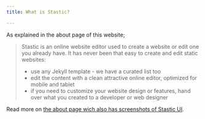 ```yaml
---
title: What is Stastic?

---
```

As explained in the about page of this website;

> Stastic is an online website editor used to create a website or edit one you already have.
> It has never been that easy to create and edit static websites:
> * use any Jekyll template - we have a curated list too
> * edit the content with a clean attractive online editor, optimized for mobile and tablet
> * if you need to customize your website design or features, hand over what you created to a developer or web designer

Read more on [the about page wich also has screenshots of Stastic UI](/about).